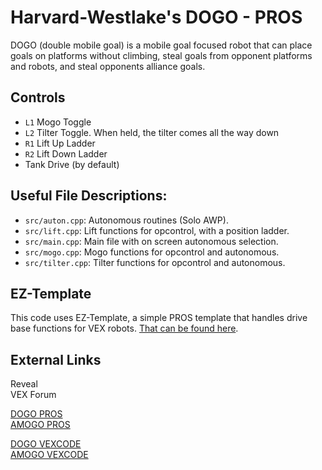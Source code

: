 # Harvard-Westlake's DOGO - PROS
  
DOGO (double mobile goal) is a mobile goal focused robot that can place goals on platforms without climbing, steal goals from opponent platforms and robots, and steal opponents alliance goals. 

## Controls
- `L1` Mogo Toggle
- `L2` Tilter Toggle.  When held, the tilter comes all the way down
- `R1` Lift Up Ladder
- `R2` Lift Down Ladder
- Tank Drive (by default)

## Useful File Descriptions:
 - `src/auton.cpp`: Autonomous routines (Solo AWP).
 - `src/lift.cpp`: Lift functions for opcontrol, with a position ladder.
 - `src/main.cpp`: Main file with on screen autonomous selection.
 - `src/mogo.cpp`: Mogo functions for opcontrol and autonomous.
 - `src/tilter.cpp`: Tilter functions for opcontrol and autonomous.

## EZ-Template
This code uses EZ-Template, a simple PROS template that handles drive base functions for VEX robots. [That can be found here](https://github.com/Unionjackjz1/EZ-Template).

## External Links

Reveal  
VEX Forum  

[DOGO PROS](https://github.com/Unionjackjz1/HW-DOGO-PROS/)  
[AMOGO PROS](https://github.com/Unionjackjz1/HW-AMOGO-PROS/) 

[DOGO VEXCODE](https://github.com/Unionjackjz1/HW-DOGO-VEXCODE/)    
[AMOGO VEXCODE](https://github.com/Unionjackjz1/HW-AMOGO-VEXCODE/)  
